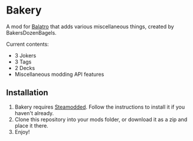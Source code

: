 # Bakery

A mod for [Balatro](https://www.playbalatro.com/) that adds various miscellaneous things, created by BakersDozenBagels.

Current contents:

- 3 Jokers
- 3 Tags
- 2 Decks
- Miscellaneous modding API features

## Installation

1. Bakery requires [Steamodded](https://github.com/Steamodded/smods). Follow the instructions to install it if you haven't already.
2. Clone this repository into your mods folder, or download it as a zip and place it there.
3. Enjoy!